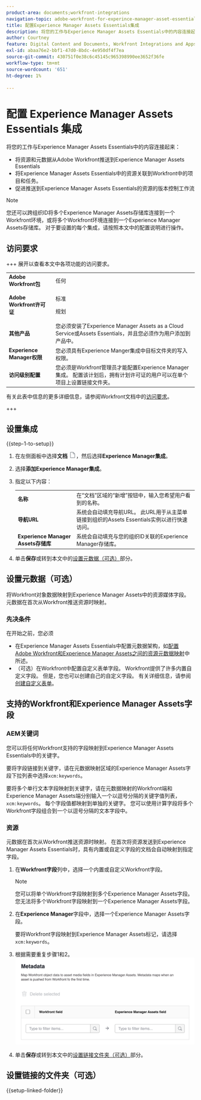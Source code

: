 ```yaml
---
product-area: documents;workfront-integrations
navigation-topic: adobe-workfront-for-experince-manager-asset-essentials
title: 配置Experience Manager Assets Essentials集成
description: 将您的工作与Experience Manager Assets Essentials中的内容连接起来。
author: Courtney
feature: Digital Content and Documents, Workfront Integrations and Apps
exl-id: abaa76e2-bbf1-47d0-8bdc-4e950df4f7ea
source-git-commit: 430751f0e38c6c45145c965398990ee3652f36fe
workflow-type: tm+mt
source-wordcount: '651'
ht-degree: 1%

---
```


# 配置 Experience Manager Assets Essentials 集成

将您的工作与Experience Manager Assets Essentials中的内容连接起来&#x200B;：

* 将资源和元数据从Adobe Workfront推送到Experience Manager Assets &#x200B; Essentials
* 将Experience Manager Assets Essentials中的资源关联到Workfront中的项目和任务&#x200B;。
* 促进推送到Experience Manager Assets Essentials的资源的版本控制工作流

>[!NOTE]
>
>您还可以跨组织ID将多个Experience Manager Assets存储库连接到一个Workfront环境，或将多个Workfront环境连接到一个Experience Manager Assets存储库。 对于要设置的每个集成，请按照本文中的配置说明进行操作。

## 访问要求

+++ 展开以查看本文中各项功能的访问要求。

<table>
  <tr>
   <td><strong>Adobe Workfront包</strong>
   </td>
   <td>任何
   </td>
  </tr>
  <tr>
   <td><strong>Adobe Workfront许可证</strong>
   </td>
   <td>
   <p>标准</p>
   <p>规划</p>
   </td>
  </tr>
  <tr>
   <td><strong>其他产品</strong>
   </td>
   <td>您必须安装了Experience Manager Assets as a Cloud Service或Assets Essentials，并且您必须作为用户添加到产品中。
   </td>
  </tr>
  <tr>
   <td><strong>Experience Manager权限</strong>
   </td>
   <td>您必须具有Experience Manger集成中目标文件夹的写入权限。
   </td>
  </tr>
  <tr>
   <td><strong>访问级别配置</strong>
   </td>
   <td>您必须是Workfront管理员才能配置Experience Manager集成。 配置该计划后，拥有计划许可证的用户可以在单个项目上设置链接文件夹。
   </td>
  </tr>
</table>

有关此表中信息的更多详细信息，请参阅Workfront文档中的[访问要求](/help/quicksilver/administration-and-setup/add-users/access-levels-and-object-permissions/access-level-requirements-in-documentation.md)。

+++

## 设置集成

{{step-1-to-setup}}

1. 在左侧面板中选择&#x200B;**文档** ![文档图标](assets/document-icon.png)，然后选择&#x200B;**Experience Manager集成**。
1. 选择&#x200B;**添加Experience Manager集成**。
1. 指定以下内容：

   <table>
   <tr>
      <td><strong>名称</strong>
      </td>
      <td>在“文档”区域的“新增”按钮中，输入您希望用户看到的名称。
      </td>
   </tr>
   <tr>
      <td><strong>导航URL</strong>
      </td>
      <td>系统会自动填充导航URL。 此URL用于从主菜单链接到组织的Assets Essentials实例以进行快速访问。
      </td>
   </tr>
   <tr>
      <td>
      <strong>Experience Manager Assets存储库</strong>
      </td>
      <td>
      系统会自动填充与您的组织ID关联的Experience Manager存储库。
      </td>
   </tr>
   </table>

1. 单击&#x200B;**保存**&#x200B;或转到本文中的[设置元数据（可选）](#set-up-metadata-optional)部分。


## 设置元数据（可选）

将Workfront对象数据映射到Experience Manager Assets中的资源媒体字段。 元数据在首次从Workfront推送资源时映射。


### 先决条件

在开始之前，您必须

* 在Experience Manager Assets Essentials中配置元数据架构，如[配置Adobe Workfront和Experience Manager Assets之间的资源元数据映射](https://experienceleague.adobe.com/en/docs/experience-manager-cloud-service/content/assets/integrations/configure-asset-metadata-mapping)中所述。
* （可选）在Workfront中配置自定义表单字段。 Workfront提供了许多内置自定义字段。 但是，您也可以创建自己的自定义字段。 有关详细信息，请参阅[创建自定义表单](/help/quicksilver/administration-and-setup/customize-workfront/create-manage-custom-forms/form-designer/design-a-form/design-a-form.md)。

## 支持的Workfront和Experience Manager Assets字段

### AEM关键词

您可以将任何Workfront支持的字段映射到Experience Manager Assets Essentials中的关键字。

要将字段链接到关键字，请在元数据映射区域的Experience Manager Assets字段下拉列表中选择`xcm:keywords`。

要将多个单行文本字段映射到关键字，请在元数据映射的Workfront端和Experience Manager Assets端分别输入一个以逗号分隔的关键字值列表，`xcm:keywords`。 每个字段值都映射到单独的关键字。 您可以使用计算字段将多个Workfront字段组合到一个以逗号分隔的文本字段中。

<!--
Look for essentials article
For more information on keywords in Experience Manager Assets, including how to create and manage keywords, see [Administering Tags]( https://experienceleague.adobe.com/docs/experience-manager-64/administering/contentmanagement/tags.html?lang=en).
-->


### 资源

元数据在首次从Workfront推送资源时映射。 在首次将资源发送到Experience Manager Assets Essentials时，具有内置或自定义字段的文档会自动映射到指定字段。

1. 在&#x200B;**Workfront字段**&#x200B;列中，选择一个内置或自定义Workfront字段。

   >[!NOTE]
   >
   >您可以将单个Workfront字段映射到多个Experience Manager Assets字段。 您无法将多个Workfront字段映射到一个Experience Manager Assets字段。

1. 在&#x200B;**Experience Manager**&#x200B;字段中，选择一个Experience Manager Assets字段。

   要将Workfront字段映射到Experience Manager Assets标记，请选择`xcm:keywords`。

1. 根据需要重复步骤1和2。
   ![启用元数据](assets/metadata-assets-essentials.png)
1. 单击&#x200B;**保存**&#x200B;或转到本文中的[设置链接文件夹（可选）](#set-up-linked-folders-optional)部分。


## 设置链接的文件夹（可选）

{{setup-linked-folder}}
